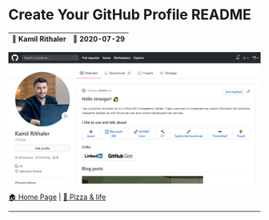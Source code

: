 # Create Your GitHub Profile README

👨 Kamil Rithaler | 📅 2020-07-29
-|-

![Create Your GitHub Profile README](poster.png)

[🏠 Home Page](https://github.com/rithala) | [🍕 Pizza & life](../README.md)

---

